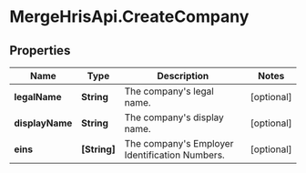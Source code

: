 # MergeHrisApi.CreateCompany

## Properties

Name | Type | Description | Notes
------------ | ------------- | ------------- | -------------
**legalName** | **String** | The company&#39;s legal name. | [optional] 
**displayName** | **String** | The company&#39;s display name. | [optional] 
**eins** | **[String]** | The company&#39;s Employer Identification Numbers. | [optional] 



